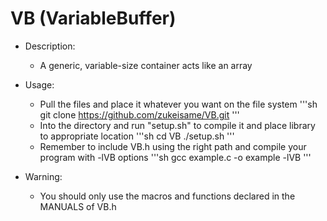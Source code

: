 # VB (VariableBuffer)

- Description:
  - A generic, variable-size container acts like an array

- Usage:
  - Pull the files and place it whatever you want on the file system
  '''sh
     git clone https://github.com/zukeisame/VB.git
  '''
  - Into the directory and run "setup.sh" to compile it and place library to appropriate location
  '''sh
     cd VB
     ./setup.sh
  '''
  - Remember to include VB.h using the right path and compile your program with -lVB options
  '''sh
     gcc example.c -o example -lVB
  '''

- Warning:
  - You should only use the macros and functions declared in the MANUALS of VB.h
